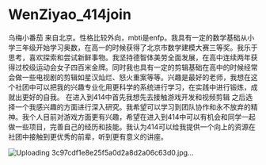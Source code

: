 # WenZiyao_414join

乌梅小番茄
来自北京。性格比较外向，mbti是enfp。我具有一定的数学基础从小学三年级开始学习奥数，在高一的时候获得了北京市数学建模大赛三等奖。我乐于思考，喜欢探索和尝试新鲜事物。我坚持德智体美劳全面发展，在高中连续两年获得过校级运动会女子四百米金牌。同时我也具有一定的剪辑基础在高中的时候经常会做一些电视剧的剪辑如星汉灿烂、怒火重案等等。兴趣是最好的老师，我想在这个社团中可以把我的兴趣专业化用更科学的系统进行学习，在实践中进行锻炼，成就出更好的自我。
在进入到414中首先我想先去接触游戏开发和视频剪辑 之后选择一个我感兴趣的方面进行深入研究。我希望可以学习到团队协作和永不放弃的精神。我个人目前对游戏方面更有兴趣，希望在进入到414中可以有机会和同学一起做一些项目，完善自己的经历和技能。我认为414可以给我提供一个向上的资源在社团中接触到更优秀的前辈，听到更有意义的讲座。

![Uploading 3c97cdf1e8e25f5a0d2a8d2a06c63d0.jpg…]()
